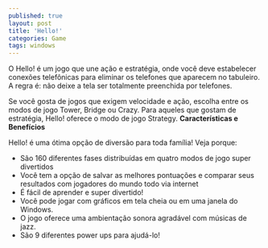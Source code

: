 ```yaml
---
published: true
layout: post
title: 'Hello!'
categories: Game
tags: windows
---
```

O Hello! é um jogo que une ação e estratégia, onde você deve estabelecer conexões telefônicas para eliminar os telefones que aparecem no tabuleiro. A regra é: não deixe a tela ser totalmente preenchida por telefones.

<center></center>

Se você gosta de jogos que exigem velocidade e ação, escolha entre os modos de jogo Tower, Bridge ou Crazy. Para aqueles que gostam de estratégia, Hello! oferece o modo de jogo Strategy.
<span style="font-weight: bold;">Características e Benefícios</span>

Hello! é uma ótima opção de diversão para toda família! Veja porque:

- São 160 diferentes fases distribuídas em quatro modos de jogo super divertidos
- Você tem a opção de salvar as melhores pontuações e comparar seus resultados com jogadores do mundo todo via internet
- É fácil de aprender e super divertido!
- Você pode jogar com gráficos em tela cheia ou em uma janela do Windows.
- O jogo oferece uma ambientação sonora agradável com músicas de jazz.
- São 9 diferentes power ups para ajudá-lo!

 